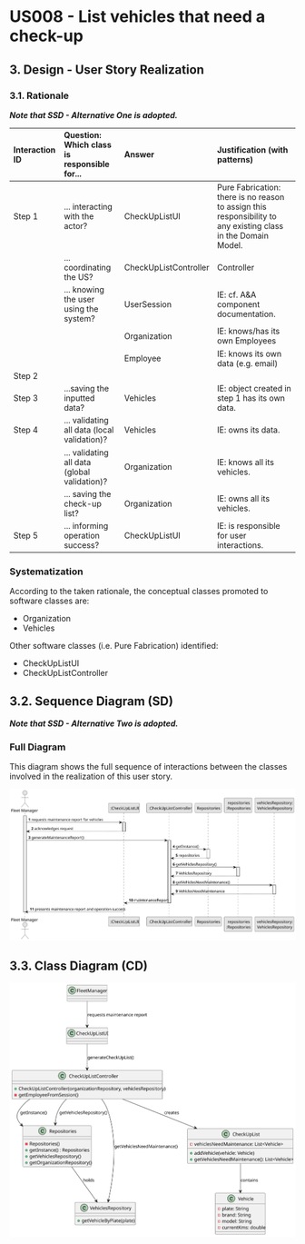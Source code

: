 # US008 - List vehicles that need a check-up 

## 3. Design - User Story Realization 

### 3.1. Rationale

_**Note that SSD - Alternative One is adopted.**_

| Interaction ID | Question: Which class is responsible for...   | Answer                | Justification (with patterns)                                                                                 |
|:---------------|:----------------------------------------------|:----------------------|:--------------------------------------------------------------------------------------------------------------|
| Step 1  		     | 	... interacting with the actor?              | CheckUpListUI         | Pure Fabrication: there is no reason to assign this responsibility to any existing class in the Domain Model. |
| 			  		        | 	... coordinating the US?                     | CheckUpListController | Controller                                                                                                    |
| 			  		        | ... knowing the user using the system?        | UserSession           | IE: cf. A&A component documentation.                                                                          |
| 			  		        | 							                                       | Organization          | IE: knows/has its own Employees                                                                               |
| 			  		        | 							                                       | Employee              | IE: knows its own data (e.g. email)                                                                           |
| Step 2  		     | 							                                       |                       |                                                                                                               |
| Step 3  		     | 	...saving the inputted data?                 | Vehicles              | IE: object created in step 1 has its own data.                                                                |
| Step 4  		     | 	... validating all data (local validation)?  | Vehicles              | IE: owns its data.                                                                                            | 
| 			  		        | 	... validating all data (global validation)? | Organization          | IE: knows all its vehicles.                                                                                   | 
| 			  		        | 	... saving the check-up list?                | Organization          | IE: owns all its vehicles.                                                                                    | 
| Step 5  		     | 	... informing operation success?             | CheckUpListUI         | IE: is responsible for user interactions.                                                                     | 

### Systematization ##

According to the taken rationale, the conceptual classes promoted to software classes are: 

* Organization
* Vehicles

Other software classes (i.e. Pure Fabrication) identified: 

* CheckUpListUI  
* CheckUpListController


## 3.2. Sequence Diagram (SD)

_**Note that SSD - Alternative Two is adopted.**_

### Full Diagram

This diagram shows the full sequence of interactions between the classes involved in the realization of this user story.

![Sequence Diagram - Full](svg/us008-sequence-diagram-full.svg)


## 3.3. Class Diagram (CD)

![Class Diagram](svg/us008-class-diagram.svg)